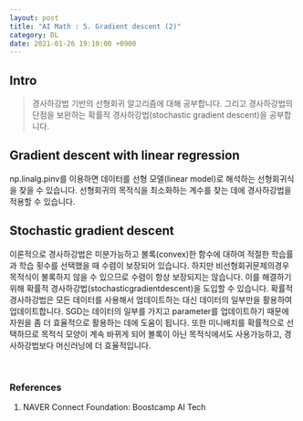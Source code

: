 ```yaml
---
layout: post
title: "AI Math : 5. Gradient descent (2)"
category: DL
date: 2021-01-26 19:10:00 +0900
---
```

## Intro
>경사하강법 기반의 선형회귀 알고리즘에 대해 공부합니다. 그리고 경사하강법의 단점을 보완하는 확률적 경사하강법(stochastic gradient descent)을 공부합니다.

## Gradient descent with linear regression
np.linalg.pinv를 이용하면 데이터를 선형 모델(linear model)로 해석하는 선형회귀식을 찾을 수 있습니다. 선형회귀의 목적식을 최소화하는 계수를 찾는 데에 경사하강법을 적용할 수 있습니다.

## Stochastic gradient descent
이론적으로 경사하강법은 미분가능하고 볼록(convex)한 함수에 대하여 적절한 학습률과 학습 횟수를 선택했을 때 수렴이 보장되어 있습니다. 하지만 비선형회귀문제의경우 목적식이 볼록하지 않을 수 있으므로 수렴이 항상 보장되지는 않습니다. 이를 해결하기위해 확률적 경사하강법(stochasticgradientdescent)을 도입할 수 있습니다. 확률적 경사하강법은 모든 데이터를 사용해서 업데이트하는 대신 데이터의 일부만을 활용하여 업데이트합니다. SGD는 데이터의 일부를 가지고 parameter를 업데이트하기 때문에 자원을 좀 더 효율적으로 활용하는 데에 도움이 됩니다. 또한 미니배치를 확률적으로 선택하므로 목적식 모양이 계속 바뀌게 되어 볼록이 아닌 목적식에서도 사용가능하고, 경사하강법보다 머신러닝에 더 효율적입니다.

<br/>

### References
1. NAVER Connect Foundation: Boostcamp AI Tech
